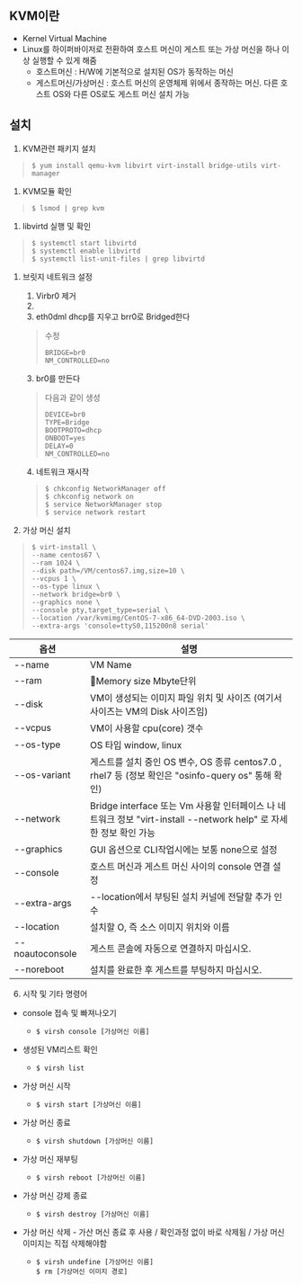 ## KVM이란

- Kernel Virtual Machine
- Linux를 하이퍼바이저로 전환하여 호스트 머신이 게스트 또는 가상 머신을 하나 이상 실행할 수 있게 해줌
  - 호스트머신 : H/W에 기본적으로 설치된 OS가 동작하는 머신
  - 게스트머신/가상머신 : 호스트 머신의 운영체제 위에서 종작하는 머신. 다른 호스트 OS와 다른 OS로도 게스트 머신 설치 가능



## 설치

1. KVM관련 패키지 설치

> ```shell
> $ yum install qemu-kvm libvirt virt-install bridge-utils virt-manager
> ```

1. KVM모듈 확인

> ```shell
> $ lsmod | grep kvm
> ```

1. libvirtd 실행 및 확인

> ```shell
> $ systemctl start libvirtd
> $ systemctl enable libvirtd
> $ systemctl list-unit-files | grep libvirtd
> ```

1. 브릿지 네트워크 설정

   1.  Virbr0 제거
      1. 
   2. eth0dml dhcp를 지우고 brr0로 Bridged한다

   > 수정
   >
   > ```shell
   > BRIDGE=br0 
   > NM_CONTROLLED=no 
   > ```

   3. br0를 만든다

   > 다음과 같이 생성
   >
   > ```shell
   > DEVICE=br0 
   > TYPE=Bridge 
   > BOOTPROTO=dhcp 
   > ONBOOT=yes 
   > DELAY=0 
   > NM_CONTROLLED=no 
   > ```

   4. 네트워크 재시작

   > ```shell
   > $ chkconfig NetworkManager off 
   > $ chkconfig network on 
   > $ service NetworkManager stop 
   > $ service network restart
   > ```

5. 가상 머신 설치

> ```shell
> $ virt-install \
> --name centos67 \
> --ram 1024 \
> --disk path=/VM/centos67.img,size=10 \
> --vcpus 1 \
> --os-type linux \
> --network bridge=br0 \
> --graphics none \
> --console pty,target_type=serial \
> --location /var/kvmimg/CentOS-7-x86_64-DVD-2003.iso \
> --extra-args 'console=ttyS0,115200n8 serial'
> ```

| 옵션            | 설명                                                         |
| --------------- | ------------------------------------------------------------ |
| --name          | VM Name                                                      |
| --ram           | Memory size Mbyte단위                                        |
| --disk          | VM이 생성되는 이미지 파일 위치 및 사이즈 (여기서 사이즈는 VM의 Disk 사이즈임) |
| --vcpus         | VM이 사용할 cpu(core) 갯수                                   |
| --os-type       | OS  타입  window, linux                                      |
| --os-variant    | 게스트를 설치 중인 OS 변수, OS 종류 centos7.0 , rhel7 등 (정보 확인은  "osinfo-query os" 통해 확인) |
| --network       | Bridge interface 또는 Vm 사용할 인터페이스 나 네트워크 정보 "virt-install --network help" 로 자세한 정보 확인 가능 |
| --graphics      | GUI 옵션으로 CLI작업시에는 보통 none으로 설정                |
| --console       | 호스트 머신과 게스트 머신 사이의 console  연결 설정          |
| --extra-args    | --location에서 부팅된 설치 커널에 전달할 추가 인수           |
| --location      | 설치할 O, 즉 소스 이미지 위치와 이름                         |
| --noautoconsole | 게스트 콘솔에 자동으로 연결하지 마십시오.                    |
| --noreboot      | 설치를 완료한 후 게스트를 부팅하지 마십시오.                 |

6. 시작 및 기타 명령어

- console 접속 및 빠져나오기

  - ```shell
    $ virsh console [가상머신 이름]
    ```

- 생성된 VM리스트 확인

    - ```shell
      $ virsh list
      ```

- 가상 머신 시작

    - ```shell
      $ virsh start [가상머신 이름]
      ```

- 가상 머신 종료

    - ```shell
      $ virsh shutdown [가상머신 이름]
      ```

- 가상 머신 재부팅

    - ```shell
      $ virsh reboot [가상머신 이름]
      ```

- 가상 머신 강제 종료

    - ```shell
      $ virsh destroy [가상머신 이름]
      ```

- 가상 머신 삭제 - 가산 머신 종료 후 사용 / 확인과정 없이 바로 삭제됨 / 가상 머신 이미지는 직접 삭제해야함

    - ```shell
      $ virsh undefine [가상머신 이름]
      $ rm [가상머신 이미지 경로]
      ```